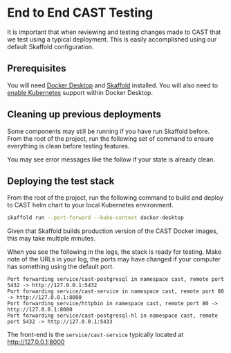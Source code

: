 # End to End CAST Testing

It is important that when reviewing and testing changes made to CAST
that we test using a typical deployment. This is easily accomplished
using our default Skaffold configuration.

## Prerequisites

You will need [Docker
Desktop](https://www.docker.com/products/docker-desktop/) and
[Skaffold](https://skaffold.dev) installed. You will also need to
[enable
Kubernetes](https://docs.docker.com/desktop/kubernetes/#enable-kubernetes)
support within Docker Desktop.

## Cleaning up previous deployments

Some components may still be running if you have run Skaffold
before. From the root of the project, run the following set of command
to ensure everything is clean before testing features.

You may see error messages like the follow if your state is already
clean.

## Deploying the test stack

From the root of the project, run the following command to build and
deploy to CAST helm chart to your local Kubernetes environment.

```bash
skaffold run --port-forward --kube-context docker-desktop
```

Given that Skaffold builds production version of the CAST Docker
images, this may take multiple minutes.

When you see the following in the logs, the stack is ready for
testing. Make note of the URLs in your log, the ports may have changed
if your computer has something using the default port.

```text
Port forwarding service/cast-postgresql in namespace cast, remote port 5432 -> http://127.0.0.1:5432
Port forwarding service/cast-service in namespace cast, remote port 80 -> http://127.0.0.1:8000
Port forwarding service/httpbin in namespace cast, remote port 80 -> http://127.0.0.1:8080
Port forwarding service/cast-postgresql-hl in namespace cast, remote port 5432 -> http://127.0.0.1:5433
```

The front-end is the `service/cast-service` typically located at
<http://127.0.0.1:8000>
